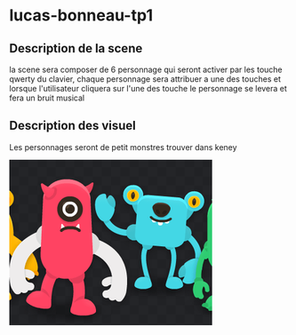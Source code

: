 # lucas-bonneau-tp1

## Description de la scene

la scene sera composer de 6 personnage qui seront activer par les touche qwerty du clavier, chaque personnage sera attribuer a une des touches et lorsque l'utilisateur cliquera sur l'une des touche le personnage se levera et fera un bruit musical 

## Description des visuel

Les personnages seront de petit monstres trouver dans keney 

![photo](sample_petit.png)


